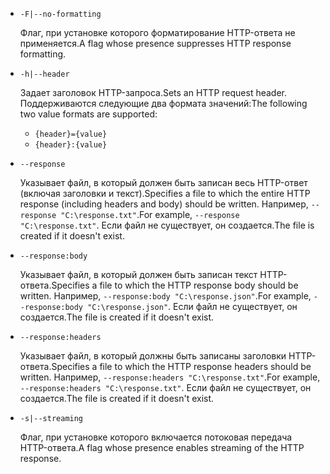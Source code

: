 * `-F|--no-formatting`

  <span data-ttu-id="9adb0-101">Флаг, при установке которого форматирование HTTP-ответа не применяется.</span><span class="sxs-lookup"><span data-stu-id="9adb0-101">A flag whose presence suppresses HTTP response formatting.</span></span>

* `-h|--header`

  <span data-ttu-id="9adb0-102">Задает заголовок HTTP-запроса.</span><span class="sxs-lookup"><span data-stu-id="9adb0-102">Sets an HTTP request header.</span></span> <span data-ttu-id="9adb0-103">Поддерживаются следующие два формата значений:</span><span class="sxs-lookup"><span data-stu-id="9adb0-103">The following two value formats are supported:</span></span>

  * `{header}={value}`
  * `{header}:{value}`

* `--response`

  <span data-ttu-id="9adb0-104">Указывает файл, в который должен быть записан весь HTTP-ответ (включая заголовки и текст).</span><span class="sxs-lookup"><span data-stu-id="9adb0-104">Specifies a file to which the entire HTTP response (including headers and body) should be written.</span></span> <span data-ttu-id="9adb0-105">Например, `--response "C:\response.txt"`.</span><span class="sxs-lookup"><span data-stu-id="9adb0-105">For example, `--response "C:\response.txt"`.</span></span> <span data-ttu-id="9adb0-106">Если файл не существует, он создается.</span><span class="sxs-lookup"><span data-stu-id="9adb0-106">The file is created if it doesn't exist.</span></span>

* `--response:body`

  <span data-ttu-id="9adb0-107">Указывает файл, в который должен быть записан текст HTTP-ответа.</span><span class="sxs-lookup"><span data-stu-id="9adb0-107">Specifies a file to which the HTTP response body should be written.</span></span> <span data-ttu-id="9adb0-108">Например, `--response:body "C:\response.json"`.</span><span class="sxs-lookup"><span data-stu-id="9adb0-108">For example, `--response:body "C:\response.json"`.</span></span> <span data-ttu-id="9adb0-109">Если файл не существует, он создается.</span><span class="sxs-lookup"><span data-stu-id="9adb0-109">The file is created if it doesn't exist.</span></span>

* `--response:headers`

  <span data-ttu-id="9adb0-110">Указывает файл, в который должны быть записаны заголовки HTTP-ответа.</span><span class="sxs-lookup"><span data-stu-id="9adb0-110">Specifies a file to which the HTTP response headers should be written.</span></span> <span data-ttu-id="9adb0-111">Например, `--response:headers "C:\response.txt"`.</span><span class="sxs-lookup"><span data-stu-id="9adb0-111">For example, `--response:headers "C:\response.txt"`.</span></span> <span data-ttu-id="9adb0-112">Если файл не существует, он создается.</span><span class="sxs-lookup"><span data-stu-id="9adb0-112">The file is created if it doesn't exist.</span></span>

* `-s|--streaming`

  <span data-ttu-id="9adb0-113">Флаг, при установке которого включается потоковая передача HTTP-ответа.</span><span class="sxs-lookup"><span data-stu-id="9adb0-113">A flag whose presence enables streaming of the HTTP response.</span></span>

